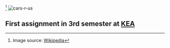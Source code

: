 [^1] ![cars-r-us](https://upload.wikimedia.org/wikipedia/commons/1/16/Cars_R_Us_2018.png)
[^1]: Image source: [Wikipedia](https://en.wikipedia.org/wiki/File:Cars_R_Us_2018.png)
## First assignment in 3rd semester at [KEA](kea.dk)



